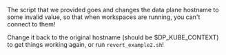 The script that we provided goes and changes the data plane hostname to some invalid value, so that when workspaces are running, you can't connect to them!

Change it back to the original hostname (should be $DP_KUBE_CONTEXT) to get things working again, or run `revert_example2.sh`!